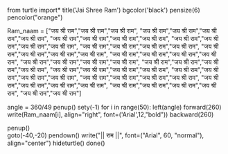 from turtle import* 
title('Jai Shree Ram')
bgcolor('black')
pensize(6)
pencolor("orange")

Ram_naam = ["जय श्री राम","जय श्री राम","जय श्री राम",
"जय श्री राम","जय श्री राम","जय श्री राम","जय श्री राम",
"जय श्री राम","जय श्री राम","जय श्री राम","जय श्री राम",
"जय श्री राम","जय श्री राम","जय श्री राम","जय श्री राम",
"जय श्री राम","जय श्री राम","जय श्री राम","जय श्री राम",
"जय श्री राम","जय श्री राम","जय श्री राम","जय श्री राम",
"जय श्री राम","जय श्री राम","जय श्री राम","जय श्री राम",
"जय श्री राम","जय श्री राम","जय श्री राम","जय श्री राम",
"जय श्री राम","जय श्री राम","जय श्री राम","जय श्री राम",
"जय श्री राम","जय श्री राम","जय श्री राम","जय श्री राम",
"जय श्री राम","जय श्री राम","जय श्री राम","जय श्री राम",
"जय श्री राम","जय श्री राम","जय श्री राम","जय श्री राम",
"जय श्री राम","जय श्री राम","जय श्री राम","जय श्री राम",
"जय श्री राम","जय श्री राम","जय श्री राम","जय श्री राम",
"जय श्री राम","जय श्री राम"]

angle = 360/49
penup()
sety(-1)
for i in range(50):
    left(angle)
    forward(260)
    write(Ram_naam[i], align="right",
    font=('Arial',12,"bold"))
    backward(260)


penup()    
goto(-40,-20)
pendown()
write("|| राम ||", font=("Arial", 60,
"normal"), align="center")
hideturtle()
done()
